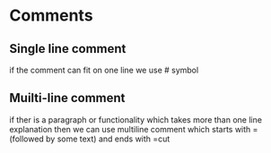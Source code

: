 # Comments

## Single line comment

if the comment can fit on one line we use # symbol

## Muilti-line comment

if ther is a paragraph or functionality which takes more than one line explanation then we can use multiline comment which starts with = (followed by some text) and ends with =cut
